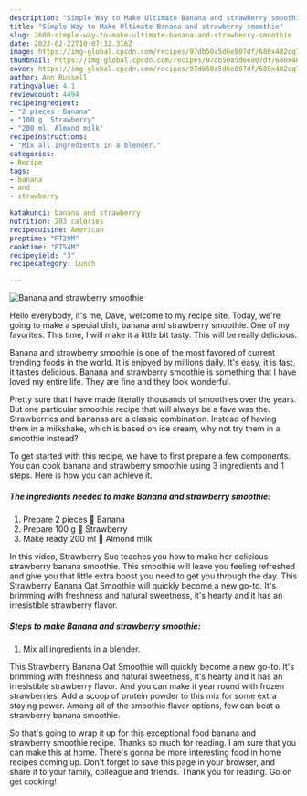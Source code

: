 ```yaml
---
description: "Simple Way to Make Ultimate Banana and strawberry smoothie"
title: "Simple Way to Make Ultimate Banana and strawberry smoothie"
slug: 2600-simple-way-to-make-ultimate-banana-and-strawberry-smoothie
date: 2022-02-22T10:07:32.316Z
image: https://img-global.cpcdn.com/recipes/97db50a5d6e807df/680x482cq70/banana-and-strawberry-smoothie-recipe-main-photo.jpg
thumbnail: https://img-global.cpcdn.com/recipes/97db50a5d6e807df/680x482cq70/banana-and-strawberry-smoothie-recipe-main-photo.jpg
cover: https://img-global.cpcdn.com/recipes/97db50a5d6e807df/680x482cq70/banana-and-strawberry-smoothie-recipe-main-photo.jpg
author: Ann Russell
ratingvalue: 4.1
reviewcount: 4494
recipeingredient:
- "2 pieces  Banana"
- "100 g  Strawberry"
- "200 ml  Almond milk"
recipeinstructions:
- "Mix all ingredients in a blender."
categories:
- Recipe
tags:
- banana
- and
- strawberry

katakunci: banana and strawberry 
nutrition: 203 calories
recipecuisine: American
preptime: "PT29M"
cooktime: "PT54M"
recipeyield: "3"
recipecategory: Lunch

---
```



![Banana and strawberry smoothie](https://img-global.cpcdn.com/recipes/97db50a5d6e807df/680x482cq70/banana-and-strawberry-smoothie-recipe-main-photo.jpg)

Hello everybody, it's me, Dave, welcome to my recipe site. Today, we're going to make a special dish, banana and strawberry smoothie. One of my favorites. This time, I will make it a little bit tasty. This will be really delicious.

Banana and strawberry smoothie is one of the most favored of current trending foods in the world. It is enjoyed by millions daily. It's easy, it is fast, it tastes delicious. Banana and strawberry smoothie is something that I have loved my entire life. They are fine and they look wonderful.

Pretty sure that I have made literally thousands of smoothies over the years. But one particular smoothie recipe that will always be a fave was the. Strawberries and bananas are a classic combination. Instead of having them in a milkshake, which is based on ice cream, why not try them in a smoothie instead?


To get started with this recipe, we have to first prepare a few components. You can cook banana and strawberry smoothie using 3 ingredients and 1 steps. Here is how you can achieve it.

<!--inarticleads1-->

##### The ingredients needed to make Banana and strawberry smoothie:

1. Prepare 2 pieces 🍌 Banana
1. Prepare 100 g 🍌 Strawberry
1. Make ready 200 ml 🍌 Almond milk


In this video, Strawberry Sue teaches you how to make her delicious strawberry banana smoothie. This smoothie will leave you feeling refreshed and give you that little extra boost you need to get you through the day. This Strawberry Banana Oat Smoothie will quickly become a new go-to. It's brimming with freshness and natural sweetness, it's hearty and it has an irresistible strawberry flavor. 

<!--inarticleads2-->

##### Steps to make Banana and strawberry smoothie:

1. Mix all ingredients in a blender.


This Strawberry Banana Oat Smoothie will quickly become a new go-to. It's brimming with freshness and natural sweetness, it's hearty and it has an irresistible strawberry flavor. And you can make it year round with frozen strawberries. Add a scoop of protein powder to this mix for some extra staying power. Among all of the smoothie flavor options, few can beat a strawberry banana smoothie. 

So that's going to wrap it up for this exceptional food banana and strawberry smoothie recipe. Thanks so much for reading. I am sure that you can make this at home. There's gonna be more interesting food in home recipes coming up. Don't forget to save this page in your browser, and share it to your family, colleague and friends. Thank you for reading. Go on get cooking!

